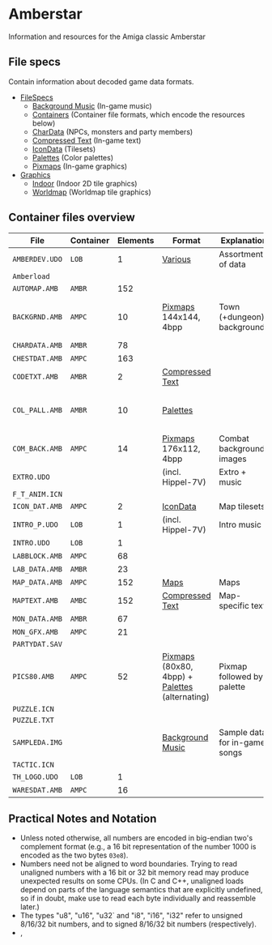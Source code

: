 # Amberstar

Information and resources for the Amiga classic Amberstar

## File specs

Contain information about decoded game data formats.

- [FileSpecs](FileSpecs/)
  - [Background Music](FileSpecs/Hippel-CoSo.md) (In-game music)
  - [Containers](FileSpecs/Containers.md) (Container file formats, which encode the resources below)
  - [CharData](FileSpecs/CharData.md) (NPCs, monsters and party members)
  - [Compressed Text](FileSpecs/CompressedText.md) (In-game text)
  - [IconData](FileSpecs/IconData.md) (Tilesets)
  - [Palettes](FileSpecs/Palettes.md) (Color palettes)
  - [Pixmaps](FileSpecs/Pixmaps.md) (In-game graphics)
- [Graphics](Graphics/)
  - [Indoor](Graphics/Indoor/) (Indoor 2D tile graphics)
  - [Worldmap](Graphics/Worldmap/) (Worldmap tile graphics)

## Container files overview

| File           | Container | Elements | Format                                                                                          | Explanation                   | Decoded                          |
|----------------|-----------|----------|-------------------------------------------------------------------------------------------------|-------------------------------|----------------------------------|
| `AMBERDEV.UDO` | `LOB`     | 1        | [Various](FileSpecs/Amberdev.md)                                                                | Assortment of data            | only very partially              |
| `Amberload`    |           |          |                                                                                                 |                               |                                  |
| `AUTOMAP.AMB`  | `AMBR`    | 152      |                                                                                                 |                               |                                  |
| `BACKGRND.AMB` | `AMPC`    | 10       | [Pixmaps](FileSpecs/Pixmaps.md) 144x144, 4bpp                                                   | Town (+dungeon) backgrounds   | only partially, palettes missing |
| `CHARDATA.AMB` | `AMBR`    | 78       |                                                                                                 |                               |                                  |
| `CHESTDAT.AMB` | `AMPC`    | 163      |                                                                                                 |                               |                                  |
| `CODETXT.AMB`  | `AMBR`    | 2        | [Compressed Text](FileSpecs/CompressedText.md)                                                  |                               | yes                              |
| `COL_PALL.AMB` | `AMBR`    | 10       | [Palettes](FileSpecs/Palettes.md)                                                               |                               | for all intents and purposes     |
| `COM_BACK.AMB` | `AMPC`    | 14       | [Pixmaps](FileSpecs/Pixmaps.md)  176x112, 4bpp                                                  | Combat background images      | Missing palettes                 |
| `EXTRO.UDO`    |           |          | (incl. Hippel-7V)                                                                               | Extro + music                 |                                  |
| `F_T_ANIM.ICN` |           |          |                                                                                                 |                               |                                  |
| `ICON_DAT.AMB` | `AMPC`    | 2        | [IconData](FileSpecs/IconData.md)                                                               | Map tilesets                  | mostly                           |
| `INTRO_P.UDO`  | `LOB`     | 1        | (incl. Hippel-7V)                                                                               | Intro music                   |                                  |
| `INTRO.UDO`    | `LOB`     | 1        |                                                                                                 |                               |                                  |
| `LABBLOCK.AMB` | `AMPC`    | 68       |                                                                                                 |                               |                                  |
| `LAB_DATA.AMB` | `AMBR`    | 23       |                                                                                                 |                               |                                  |
| `MAP_DATA.AMB` | `AMPC`    | 152      | [Maps](FileSpecs/Maps.md)                                                                       | Maps                          | partly                           |
| `MAPTEXT.AMB`  | `AMBC`    | 152      | [Compressed Text](FileSpecs/CompressedText.md)                                                  | Map-specific text             | yes                              |
| `MON_DATA.AMB` | `AMBR`    | 67       |                                                                                                 |                               |                                  |
| `MON_GFX.AMB`  | `AMPC`    | 21       |                                                                                                 |                               |                                  |
| `PARTYDAT.SAV` |           |          |                                                                                                 |                               |                                  |
| `PICS80.AMB`   | `AMPC`    | 52       | [Pixmaps](FileSpecs/Pixmaps.md) (80x80, 4bpp) + [Palettes](FileSpecs/Palettes.md) (alternating) | Pixmap followed by palette    | Some palettes are off            |
| `PUZZLE.ICN`   |           |          |                                                                                                 |                               |                                  |
| `PUZZLE.TXT`   |           |          |                                                                                                 |                               |                                  |
| `SAMPLEDA.IMG` |           |          | [Background Music](FileSpecs/Hippel-CoSo.md)                                                    | Sample data for in-game songs | yes                              |
| `TACTIC.ICN`   |           |          |                                                                                                 |                               |                                  |
| `TH_LOGO.UDO`  | `LOB`     | 1        |                                                                                                 |                               |                                  |
| `WARESDAT.AMB` | `AMPC`    | 16       |                                                                                                 |                               |                                  |

## Practical Notes and Notation

- Unless noted otherwise, all numbers are encoded in big-endian two's complement format (e.g., a 16 bit representation of the number 1000 is encoded as the two bytes `03e8`).
- Numbers need not be aligned to word boundaries. Trying to read unaligned numbers with a 16 bit or 32 bit memory read may produce unexpected results on some CPUs. (In C and C++, unaligned loads depend on parts of the language semantics that are explicitly undefined, so if in doubt, make use to read each byte individually and reassemble later.)
- The types "u8", "u16", "u32` and "i8", "i16", "i32" refer to unsigned 8/16/32 bit numbers, and to signed 8/16/32 bit numbers (respectively).
- , 
